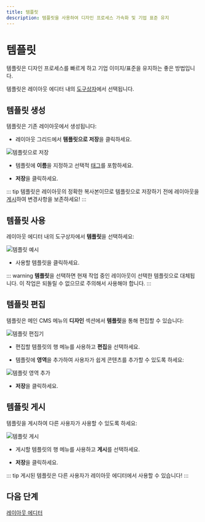 ```yaml
---
title: 템플릿
description: 템플릿을 사용하여 디자인 프로세스 가속화 및 기업 표준 유지
---
```


# 템플릿

템플릿은 디자인 프로세스를 빠르게 하고 기업 이미지/표준을 유지하는 좋은 방법입니다.

템플릿은 레이아웃 에디터 내의 [도구상자]( /layouts/editor#toolbox)에서 선택됩니다.

## 템플릿 생성

템플릿은 기존 레이아웃에서 생성됩니다:

- 레이아웃 그리드에서 **템플릿으로 저장**을 클릭하세요.

![템플릿으로 저장](/img/v4_layouts_templates_save_as_template.png)

- 템플릿에 **이름**을 지정하고 선택적 [태그]( /tour/tags)를 포함하세요.

- **저장**을 클릭하세요.

::: tip
템플릿은 레이아웃의 정확한 복사본이므로 템플릿으로 저장하기 전에 레이아웃을 [게시]( /layouts#layouts-in-a-published-status)하여 변경사항을 보존하세요!
:::

## 템플릿 사용

레이아웃 에디터 내의 도구상자에서 **템플릿**을 선택하세요:

![템플릿 예시](/img/v4_layouts_templates_example.png)

- 사용할 템플릿을 클릭하세요.

::: warning
**템플릿**을 선택하면 현재 작업 중인 레이아웃이 선택한 템플릿으로 대체됩니다. 이 작업은 되돌릴 수 없으므로 주의해서 사용해야 합니다.
:::

## 템플릿 편집

템플릿은 메인 CMS 메뉴의 **디자인** 섹션에서 **템플릿**을 통해 편집할 수 있습니다:

![템플릿 편집기](/img/v4_layouts_templates_editor.png)

- 편집할 템플릿의 행 메뉴를 사용하고 **편집**을 선택하세요.

- 템플릿에 **영역**을 추가하여 사용자가 쉽게 콘텐츠를 추가할 수 있도록 하세요:

![템플릿 영역 추가](/img/v4_layouts_templates_add_zone.png)

- **저장**을 클릭하세요.

## 템플릿 게시

템플릿을 게시하여 다른 사용자가 사용할 수 있도록 하세요:

![템플릿 게시](/img/v4_layouts_templates_publish.png)

- 게시할 템플릿의 행 메뉴를 사용하고 **게시**를 선택하세요.

- **저장**을 클릭하세요.

::: tip
게시된 템플릿은 다른 사용자가 레이아웃 에디터에서 사용할 수 있습니다!
:::

## 다음 단계

[레이아웃 에디터]( /layouts/editor) 
